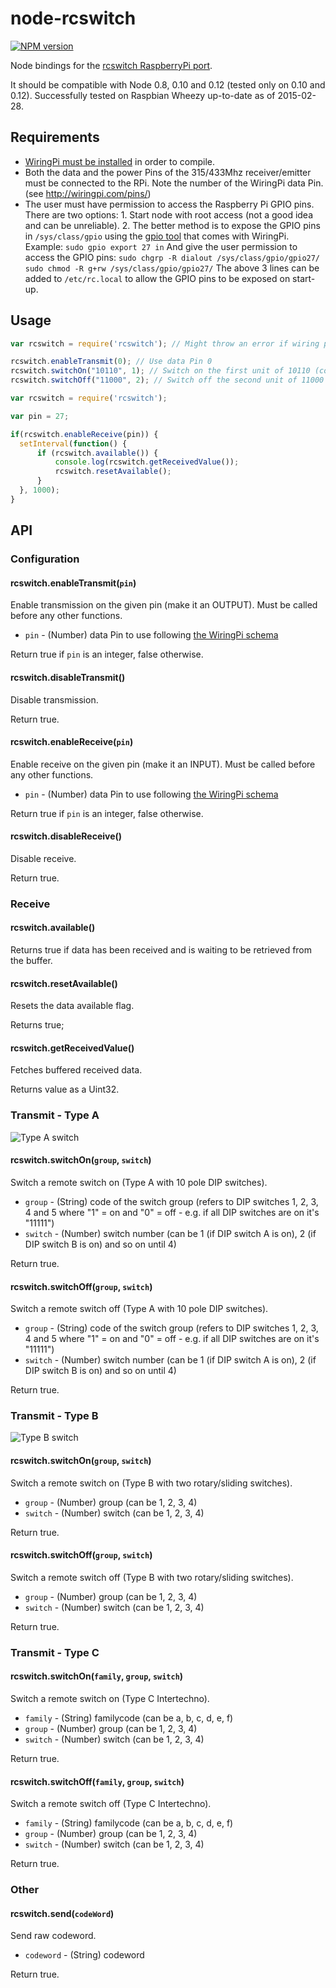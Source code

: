 node-rcswitch
=============

[![NPM version](https://badge.fury.io/js/rcswitch.svg)](http://badge.fury.io/js/rcswitch)

Node bindings for the [rcswitch RaspberryPi port](https://github.com/r10r/rcswitch-pi).

It should be compatible with Node 0.8, 0.10 and 0.12 (tested only on 0.10 and 0.12). Successfully tested on Raspbian Wheezy up-to-date as of 2015-02-28.

## Requirements

* [WiringPi must be installed](https://projects.drogon.net/raspberry-pi/wiringpi/download-and-install/) in order to compile.
* Both the data and the power Pins of the 315/433Mhz receiver/emitter must be connected to the RPi. Note the number of the WiringPi data Pin. (see http://wiringpi.com/pins/)
*    The user must have permission to access the Raspberry Pi GPIO pins. There are two options:
    1. Start node with root access (not a good idea and can be unreliable).
    2. The better method is to expose the GPIO pins in `/sys/class/gpio` using the [gpio tool](https://projects.drogon.net/raspberry-pi/wiringpi/the-gpio-utility/) that comes with WiringPi. Example:
    ```
    sudo gpio export 27 in
    ```
    And give the user permission to access the GPIO pins:
    ```
    sudo chgrp -R dialout /sys/class/gpio/gpio27/
    sudo chmod -R g+rw /sys/class/gpio/gpio27/
    ```
    The above 3 lines can be added to `/etc/rc.local` to allow the GPIO pins to be exposed on start-up.

## Usage
```javascript
var rcswitch = require('rcswitch'); // Might throw an error if wiring pi init failed, or exit process if no root (must work on that)

rcswitch.enableTransmit(0); // Use data Pin 0
rcswitch.switchOn("10110", 1); // Switch on the first unit of 10110 (code 1x23x) group
rcswitch.switchOff("11000", 2); // Switch off the second unit of 11000 (code 12xxx) group
```

```javascript
var rcswitch = require('rcswitch');

var pin = 27;

if(rcswitch.enableReceive(pin)) {
  setInterval(function() {
      if (rcswitch.available()) {
          console.log(rcswitch.getReceivedValue());
          rcswitch.resetAvailable();
      }
  }, 1000);
}
```

## API

### Configuration

#### rcswitch.enableTransmit(`pin`)

Enable transmission on the given pin (make it an OUTPUT). Must be called before any other functions.

* `pin` - (Number) data Pin to use following [the WiringPi schema](http://wiringpi.com/pins/)

Return true if `pin` is an integer, false otherwise.

#### rcswitch.disableTransmit()

Disable transmission.

Return true.


#### rcswitch.enableReceive(`pin`)

Enable receive on the given pin (make it an INPUT). Must be called before any other functions.

* `pin` - (Number) data Pin to use following [the WiringPi schema](http://wiringpi.com/pins/)

Return true if `pin` is an integer, false otherwise.

#### rcswitch.disableReceive()

Disable receive.

Return true.

### Receive

#### rcswitch.available()

Returns true if data has been received and is waiting to be retrieved from the buffer.

#### rcswitch.resetAvailable()

Resets the data available flag.

Returns true;

#### rcswitch.getReceivedValue()

Fetches buffered received data.

Returns value as a Uint32.

### Transmit - Type A

![Type A switch](https://raw.github.com/marvinroger/node-rcswitch/master/img/type_a.jpg "Type A switch")

#### rcswitch.switchOn(`group`, `switch`)

Switch a remote switch on (Type A with 10 pole DIP switches).

* `group` - (String) code of the switch group (refers to DIP switches 1, 2, 3, 4 and 5 where "1" = on and "0" = off - e.g. if all DIP switches are on it's "11111")
* `switch` - (Number) switch number (can be 1 (if DIP switch A is on), 2 (if DIP switch B is on) and so on until 4)

Return true.

#### rcswitch.switchOff(`group`, `switch`)

Switch a remote switch off (Type A with 10 pole DIP switches).

* `group` - (String) code of the switch group (refers to DIP switches 1, 2, 3, 4 and 5 where "1" = on and "0" = off - e.g. if all DIP switches are on it's "11111")
* `switch` - (Number) switch number (can be 1 (if DIP switch A is on), 2 (if DIP switch B is on) and so on until 4)

Return true.

### Transmit - Type B

![Type B switch](https://raw.github.com/marvinroger/node-rcswitch/master/img/type_b.jpg "Type B switch")

#### rcswitch.switchOn(`group`, `switch`)

Switch a remote switch on (Type B with two rotary/sliding switches).

* `group` - (Number) group (can be 1, 2, 3, 4)
* `switch` - (Number) switch (can be 1, 2, 3, 4)

Return true.

#### rcswitch.switchOff(`group`, `switch`)

Switch a remote switch off (Type B with two rotary/sliding switches).

* `group` - (Number) group (can be 1, 2, 3, 4)
* `switch` - (Number) switch (can be 1, 2, 3, 4)

Return true.

### Transmit - Type C

#### rcswitch.switchOn(`family`, `group`, `switch`)

Switch a remote switch on (Type C Intertechno).

* `family` - (String) familycode (can be a, b, c, d, e, f)
* `group` - (Number) group (can be 1, 2, 3, 4)
* `switch` - (Number) switch (can be 1, 2, 3, 4)

Return true.

#### rcswitch.switchOff(`family`, `group`, `switch`)

Switch a remote switch off (Type C Intertechno).

* `family` - (String) familycode (can be a, b, c, d, e, f)
* `group` - (Number) group (can be 1, 2, 3, 4)
* `switch` - (Number) switch (can be 1, 2, 3, 4)

Return true.

### Other

#### rcswitch.send(`codeWord`)

Send raw codeword.

* `codeword` - (String) codeword

Return true.
